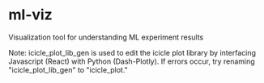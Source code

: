 # ml-viz
Visualization tool for understanding ML experiment results

Note: icicle_plot_lib_gen is used to edit the icicle plot library by interfacing Javascript (React) with Python (Dash-Plotly). If errors occur, try renaming "icicle_plot_lib_gen" to "icicle_plot."